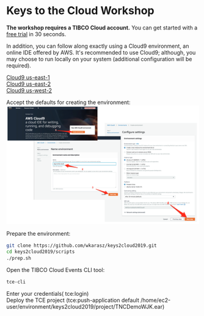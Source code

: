 # Keys to the Cloud Workshop
**The workshop requires a TIBCO Cloud account.**  You can get started with a [free trial](https://www.tibco.com/products/tibco-cloud-events/sign-up) in 30 seconds.  
  
In addition, you can follow along exactly using a Cloud9 environment, an online IDE offered by AWS.  It's recommended to use Cloud9; although, you may choose to run locally on your system (additional configuration will be required).  

[Cloud9 us-east-1](https://us-east-1.console.aws.amazon.com/cloud9/home/product#)  
[Cloud9 us-east-2](https://us-east-2.console.aws.amazon.com/cloud9/home/product#)  
[Cloud9 us-west-2](https://us-west-2.console.aws.amazon.com/cloud9/home/product#)  
  
Accept the defaults for creating the environment:  
![Create Cloud9 Environment](./images/cloud9_setup.png)
  
Prepare the environment:  
```bash
git clone https://github.com/wkarasz/keys2cloud2019.git
cd keys2cloud2019/scripts
./prep.sh
```

Open the TIBCO Cloud Events CLI tool:
```bash
tce-cli
```
  
Enter your credentials( tce:login)  
Deploy the TCE project (tce:push-application default /home/ec2-user/environment/keys2cloud2019/project/TNCDemoWJK.ear)  
